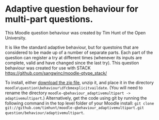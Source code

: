 # Adaptive question behaviour for multi-part questions.

This Moodle question behaviour was created by Tim Hunt of the Open University.

It is like the standard adaptive behaviour, but for questoins that are considered
to be made up of a number of separate parts. Each part of the question can register
a try at different times (whenever its inputs are complete, valid and have changed
since the last try). This question behaviour was created for use with STACK
https://github.com/sangwinc/moodle-qtype_stack/

To install, either [download the zip file](https://github.com/timhunt/moodle-qbehaviour_adaptivemultipart/zipball/master), unzip it, and place it in the directory `moodle\question\behaviour\dfcbmexplicitvaildate`. (You will need to rename the directory `moodle-qbehaviour_adaptivemultipart -> adaptivemultipart`.) Alternatively, get the code using git by running the following command in the top level folder of your Moodle install: `git clone git://github.com/timhunt/moodle-qbehaviour_adaptivemultipart.git question/behaviour/adaptivemultipart`.
